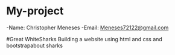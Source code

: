 # My-project
-Name: Christopher Meneses
-Email: Meneses72122@gmail.com


#Great WhiteSharks
 Building a website using html and css and bootstrapabout sharks